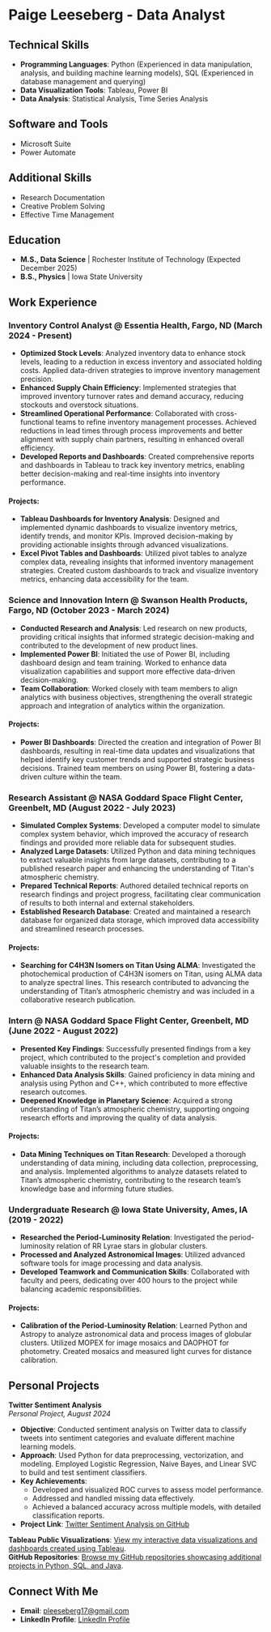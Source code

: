 # Paige Leeseberg - Data Analyst

## Technical Skills
- **Programming Languages**: Python (Experienced in data manipulation, analysis, and building machine learning models), SQL (Experienced in database management and querying)
- **Data Visualization Tools**: Tableau, Power BI
- **Data Analysis**: Statistical Analysis, Time Series Analysis

## Software and Tools
- Microsoft Suite
- Power Automate

## Additional Skills
- Research Documentation
- Creative Problem Solving
- Effective Time Management

## Education
- **M.S., Data Science** | Rochester Institute of Technology (Expected December 2025)
- **B.S., Physics** | Iowa State University

## Work Experience

### Inventory Control Analyst @ Essentia Health, Fargo, ND (March 2024 - Present)
- **Optimized Stock Levels**: Analyzed inventory data to enhance stock levels, leading to a reduction in excess inventory and associated holding costs. Applied data-driven strategies to improve inventory management precision.
- **Enhanced Supply Chain Efficiency**: Implemented strategies that improved inventory turnover rates and demand accuracy, reducing stockouts and overstock situations.
- **Streamlined Operational Performance**: Collaborated with cross-functional teams to refine inventory management processes. Achieved reductions in lead times through process improvements and better alignment with supply chain partners, resulting in enhanced overall efficiency.
- **Developed Reports and Dashboards**: Created comprehensive reports and dashboards in Tableau to track key inventory metrics, enabling better decision-making and real-time insights into inventory performance.

#### Projects:
- **Tableau Dashboards for Inventory Analysis**: Designed and implemented dynamic dashboards to visualize inventory metrics, identify trends, and monitor KPIs. Improved decision-making by providing actionable insights through advanced visualizations.
- **Excel Pivot Tables and Dashboards**: Utilized pivot tables to analyze complex data, revealing insights that informed inventory management strategies. Created custom dashboards to track and visualize inventory metrics, enhancing data accessibility for the team.

### Science and Innovation Intern @ Swanson Health Products, Fargo, ND (October 2023 - March 2024)
- **Conducted Research and Analysis**: Led research on new products, providing critical insights that informed strategic decision-making and contributed to the development of new product lines.
- **Implemented Power BI**: Initiated the use of Power BI, including dashboard design and team training. Worked to enhance data visualization capabilities and support more effective data-driven decision-making.
- **Team Collaboration**: Worked closely with team members to align analytics with business objectives, strengthening the overall strategic approach and integration of analytics within the organization.

#### Projects:
- **Power BI Dashboards**: Directed the creation and integration of Power BI dashboards, resulting in real-time data updates and visualizations that helped identify key customer trends and supported strategic business decisions. Trained team members on using Power BI, fostering a data-driven culture within the team.

### Research Assistant @ NASA Goddard Space Flight Center, Greenbelt, MD (August 2022 - July 2023)
- **Simulated Complex Systems**: Developed a computer model to simulate complex system behavior, which improved the accuracy of research findings and provided more reliable data for subsequent studies.
- **Analyzed Large Datasets**: Utilized Python and data mining techniques to extract valuable insights from large datasets, contributing to a published research paper and enhancing the understanding of Titan's atmospheric chemistry.
- **Prepared Technical Reports**: Authored detailed technical reports on research findings and project progress, facilitating clear communication of results to both internal and external stakeholders.
- **Established Research Database**: Created and maintained a research database for organized data storage, which improved data accessibility and streamlined research processes.

#### Projects:
- **Searching for C4H3N Isomers on Titan Using ALMA**: Investigated the photochemical production of C4H3N isomers on Titan, using ALMA data to analyze spectral lines. This research contributed to advancing the understanding of Titan’s atmospheric chemistry and was included in a collaborative research publication.

### Intern @ NASA Goddard Space Flight Center, Greenbelt, MD (June 2022 - August 2022)
- **Presented Key Findings**: Successfully presented findings from a key project, which contributed to the project's completion and provided valuable insights to the research team.
- **Enhanced Data Analysis Skills**: Gained proficiency in data mining and analysis using Python and C++, which contributed to more effective research outcomes.
- **Deepened Knowledge in Planetary Science**: Acquired a strong understanding of Titan’s atmospheric chemistry, supporting ongoing research efforts and improving the quality of data analysis.

#### Projects:
- **Data Mining Techniques on Titan Research**: Developed a thorough understanding of data mining, including data collection, preprocessing, and analysis. Implemented algorithms to analyze datasets related to Titan’s atmospheric chemistry, contributing to the research team’s knowledge base and informing future studies.

### Undergraduate Research @ Iowa State University, Ames, IA (2019 - 2022)
- **Researched the Period-Luminosity Relation**: Investigated the period-luminosity relation of RR Lyrae stars in globular clusters.
- **Processed and Analyzed Astronomical Images**: Utilized advanced software tools for image processing and data analysis.
- **Developed Teamwork and Communication Skills**: Collaborated with faculty and peers, dedicating over 400 hours to the project while balancing academic responsibilities.

#### Projects:
- **Calibration of the Period-Luminosity Relation**: Learned Python and Astropy to analyze astronomical data and process images of globular clusters. Utilized MOPEX for image mosaics and DAOPHOT for photometry. Created mosaics and measured light curves for distance calibration.

## Personal Projects

**Twitter Sentiment Analysis**  
*Personal Project, August 2024*  
- **Objective**: Conducted sentiment analysis on Twitter data to classify tweets into sentiment categories and evaluate different machine learning models.
- **Approach**: Used Python for data preprocessing, vectorization, and modeling. Employed Logistic Regression, Naive Bayes, and Linear SVC to build and test sentiment classifiers.
- **Key Achievements**:
  - Developed and visualized ROC curves to assess model performance.
  - Addressed and handled missing data effectively.
  - Achieved a balanced accuracy across multiple models, with detailed classification reports.
- **Project Link**: [Twitter Sentiment Analysis on GitHub](https://github.com/pleeseberg/Python-Projects/tree/main/Twitter_Sentiment_Analysis)

**Tableau Public Visualizations**: [View my interactive data visualizations and dashboards created using Tableau](https://public.tableau.com/app/profile/paige.leeseberg/vizzes).  
**GitHub Repositories**: [Browse my GitHub repositories showcasing additional projects in Python, SQL, and Java](https://github.com/pleeseberg).

## Connect With Me
- **Email**: pleeseberg17@gmail.com
- **LinkedIn Profile**: [LinkedIn Profile](https://www.linkedin.com/in/paige-leeseberg-51b926287/)
